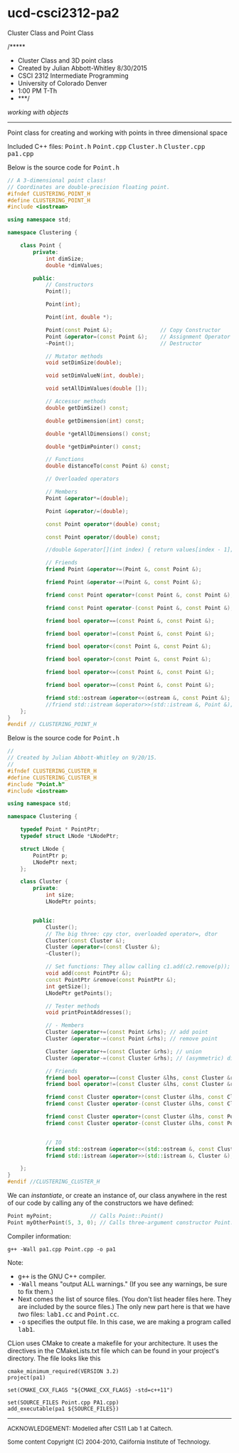 # ucd-csci2312-pa2
Cluster Class and Point Class


/*****
 * Cluster Class and 3D point class
 * Created by Julian Abbott-Whitley 8/30/2015
 * CSCI 2312 Intermediate Programming
 * University of Colorado Denver
 * 1:00 PM T-Th
 * ***/

_working with objects_

* * *

Point class for creating and working with points in three dimensional space

Included C++ files:
<tt>Point.h</tt>
<tt>Point.cpp</tt>
<tt>Cluster.h</tt>
<tt>Cluster.cpp</tt>
<tt>pa1.cpp</tt>

Below is the source code for <tt>Point.h</tt>

```c++
// A 3-dimensional point class!
// Coordinates are double-precision floating point.
#ifndef CLUSTERING_POINT_H
#define CLUSTERING_POINT_H
#include <iostream>

using namespace std;

namespace Clustering {

    class Point {
        private:
            int dimSize;
            double *dimValues;

        public:
            // Constructors
            Point();

            Point(int);

            Point(int, double *);

            Point(const Point &);               // Copy Constructor
            Point &operator=(const Point &);    // Assignment Operator
            ~Point();                           // Destructor

            // Mutator methods
            void setDimSize(double);

            void setDimValueN(int, double);

            void setAllDimValues(double []);

            // Accessor methods
            double getDimSize() const;

            double getDimension(int) const;

            double *getAllDimensions() const;

            double *getDimPointer() const;

            // Functions
            double distanceTo(const Point &) const;

            // Overloaded operators

            // Members
            Point &operator*=(double);

            Point &operator/=(double);

            const Point operator*(double) const;

            const Point operator/(double) const;

            //double &operator[](int index) { return values[index - 1]; } // TODO out-of-bds?

            // Friends
            friend Point &operator+=(Point &, const Point &);

            friend Point &operator-=(Point &, const Point &);

            friend const Point operator+(const Point &, const Point &);

            friend const Point operator-(const Point &, const Point &);

            friend bool operator==(const Point &, const Point &);

            friend bool operator!=(const Point &, const Point &);

            friend bool operator<(const Point &, const Point &);

            friend bool operator>(const Point &, const Point &);

            friend bool operator<=(const Point &, const Point &);

            friend bool operator>=(const Point &, const Point &);

            friend std::ostream &operator<<(ostream &, const Point &);
            //friend std::istream &operator>>(std::istream &, Point &);
    };
}
#endif // CLUSTERING_POINT_H
```
Below is the source code for <tt>Point.h</tt>

```c++
//
// Created by Julian Abbott-Whitley on 9/20/15.
//
#ifndef CLUSTERING_CLUSTER_H
#define CLUSTERING_CLUSTER_H
#include "Point.h"
#include <iostream>

using namespace std;

namespace Clustering {

    typedef Point * PointPtr;
    typedef struct LNode *LNodePtr;

    struct LNode {
        PointPtr p;
        LNodePtr next;
    };

    class Cluster {
        private:
            int size;
            LNodePtr points;


        public:
            Cluster();
            // The big three: cpy ctor, overloaded operator=, dtor
            Cluster(const Cluster &);
            Cluster &operator=(const Cluster &);
            ~Cluster();

            // Set functions: They allow calling c1.add(c2.remove(p));
            void add(const PointPtr &);
            const PointPtr &remove(const PointPtr &);
            int getSize();
            LNodePtr getPoints();

            // Tester methods
            void printPointAddresses();

            // - Members
            Cluster &operator+=(const Point &rhs); // add point
            Cluster &operator-=(const Point &rhs); // remove point

            Cluster &operator+=(const Cluster &rhs); // union
            Cluster &operator-=(const Cluster &rhs); // (asymmetric) difference

            // Friends
            friend bool operator==(const Cluster &lhs, const Cluster &rhs);
            friend bool operator!=(const Cluster &lhs, const Cluster &rhs);

            friend const Cluster operator+(const Cluster &lhs, const Cluster &rhs);
            friend const Cluster operator-(const Cluster &lhs, const Cluster &rhs);

            friend const Cluster operator+(const Cluster &lhs, const PointPtr &rhs);
            friend const Cluster operator-(const Cluster &lhs, const PointPtr &rhs);


            // IO
            friend std::ostream &operator<<(std::ostream &, const Cluster &);
            friend std::istream &operator>>(std::istream &, Cluster &);

    };
}
#endif //CLUSTERING_CLUSTER_H
```


We can _instantiate_, or create an instance of, our class anywhere in the rest of our code by calling any of the constructors we have defined:

```c++ 
Point myPoint;            // Calls Point::Point()
Point myOtherPoint(5, 3, 0); // Calls three-argument constructor Point::Point(double, double, double)
```

Compiler information:

```
g++ -Wall pa1.cpp Point.cpp -o pa1
```

Note:
*   <tt>g++</tt> is the GNU C++ compiler.
*   <tt>-Wall</tt> means "output ALL warnings." (If you see any warnings, be sure to fix them.)
*   Next comes the list of source files. (You don't list header files here. They are included by the source files.) The only new part here is that we have _two_ files: <tt>lab1.cc</tt> and <tt>Point.cc</tt>.
*   <tt>-o</tt> specifies the output file. In this case, we are making a program called <tt>lab1</tt>.

CLion uses CMake to create a makefile for your architecture. It uses the directives in the CMakeLists.txt file which can be found in your project's directory. The file looks like this

```
cmake_minimum_required(VERSION 3.2)
project(pa1)

set(CMAKE_CXX_FLAGS "${CMAKE_CXX_FLAGS} -std=c++11")

set(SOURCE_FILES Point.cpp PA1.cpp)
add_executable(pa1 ${SOURCE_FILES})
```

* * *

<font size="-1">ACKNOWLEDGEMENT: Modelled after CS11 Lab 1 at Caltech.</font>

<font size="-1">Some content Copyright (C) 2004-2010, California Institute of Technology.</font>
